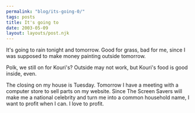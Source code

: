 ```yaml
---
permalink: "blog/its-going-0/"
tags: posts
title: It's going to
date: 2003-05-09
layout: layouts/post.njk
---
```


It's going to rain tonight and tomorrow. Good for grass, bad for me, since I was supposed to make money painting outside tomorrow. 

Polk, we still on for Kouri's? Outside may not work, but Kouri's food is good inside, even.

The closing on my house is Tuesday. Tomorrow I have a meeting with a computer store to sell parts on my website. Since The Screen Savers will make me a national celebrity and turn me into a common household name, I want to profit when I can. I love to profit.